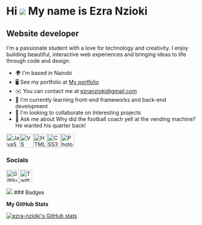 Hi ![](https://user-images.githubusercontent.com/18350557/176309783-0785949b-9127-417c-8b55-ab5a4333674e.gif) My name is Ezra Nzioki
====================================================================================================================================

Website developer
-----------------

I'm a passionate student with a love for technology and creativity. I enjoy building beautiful, interactive web experiences and bringing ideas to life through code and design.

* 🌍  I'm based in Nairobi
* 🖥️  See my portfolio at [My portfolio](http://ezranzioki.netlify.app)
* ✉️  You can contact me at [ezranzioki@gmail.com](mailto:ezranzioki@gmail.com)
* 🧠  I'm currently learning front-end frameworks and back-end development
* 👥  I'm looking to collaborate on Interesting projects
* 💬  Ask me about Why did the football coach yell at the vending machine? He wanted his quarter back!

<p align="left">
<a href="https://developer.mozilla.org/en-US/docs/Web/JavaScript" target="_blank" rel="noreferrer"><img src="https://raw.githubusercontent.com/danielcranney/readme-generator/main/public/icons/skills/javascript-colored.svg" alt="JavaScript" title="JavaScript" width="36" height="36" /></a><a href="https://code.visualstudio.com/" target="_blank" rel="noreferrer"><img src="https://raw.githubusercontent.com/danielcranney/readme-generator/main/public/icons/skills/visualstudiocode-colored.svg" alt="VS Code" title="VS Code" width="36" height="36" /></a><a href="https://developer.mozilla.org/en-US/docs/Glossary/HTML5" target="_blank" rel="noreferrer"><img src="https://raw.githubusercontent.com/danielcranney/readme-generator/main/public/icons/skills/html5-colored.svg" alt="HTML5" title="HTML5" width="36" height="36" /></a><a href="https://www.w3.org/TR/CSS/#css" target="_blank" rel="noreferrer"><img src="https://raw.githubusercontent.com/danielcranney/readme-generator/main/public/icons/skills/css3-colored.svg" alt="CSS3" title="CSS3" width="36" height="36" /></a><a href="https://www.adobe.com/uk/products/photoshop.html" target="_blank" rel="noreferrer"><img src="https://raw.githubusercontent.com/danielcranney/readme-generator/main/public/icons/skills/photoshop-colored-dark.svg" alt="Photoshop" title="Photoshop" width="36" height="36" /></a>
</p>

### Socials

<p align="left"> <a href="https://www.github.com/ezra-nzioki" target="_blank" rel="noreferrer"> <picture> <source media="(prefers-color-scheme: dark)" srcset="https://raw.githubusercontent.com/danielcranney/readme-generator/main/public/icons/socials/github-dark.svg" /> <source media="(prefers-color-scheme: light)" srcset="https://raw.githubusercontent.com/danielcranney/readme-generator/main/public/icons/socials/github.svg" /> <img src="https://raw.githubusercontent.com/danielcranney/readme-generator/main/public/icons/socials/github.svg" width="32" height="32" alt="GitHub" title="GitHub" /> </picture> </a> <a href="https://www.x.com/Smata009" target="_blank" rel="noreferrer"> <picture> <source media="(prefers-color-scheme: dark)" srcset="https://raw.githubusercontent.com/danielcranney/readme-generator/main/public/icons/socials/twitter-dark.svg" /> <source media="(prefers-color-scheme: light)" srcset="https://raw.githubusercontent.com/danielcranney/readme-generator/main/public/icons/socials/twitter.svg" /> <img src="https://raw.githubusercontent.com/danielcranney/readme-generator/main/public/icons/socials/twitter.svg" width="32" height="32" alt="Twitter" title="Twitter" /> </picture> </a></p>
<a href="https://www.x.com/Smata009" target="_blank" rel="noreferrer"><img
src="https://img.shields.io/twitter/follow/Smata009?logo=twitter&style=for-the-badge&color=ec4899&labelColor=27272a"
/></a>
### Badges

<b>My GitHub Stats</b>

<a href="http://www.github.com/ezra-nzioki"><img src="https://github-readme-stats.vercel.app/api?username=ezra-nzioki&show_icons=true&hide=&count_private=true&title_color=f97316&text_color=0891b2&icon_color=ec4899&bg_color=27272a&hide_border=true&show_icons=true" alt="ezra-nzioki's GitHub stats" /></a>
